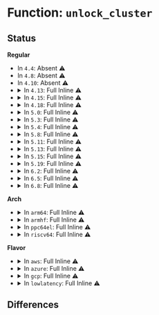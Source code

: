 # Function: <code>unlock_cluster</code>

## Status
<b>Regular</b>
<ul>
<li>
In <code>4.4</code>: Absent ⚠️
</li>
<li>
In <code>4.8</code>: Absent ⚠️
</li>
<li>
In <code>4.10</code>: Absent ⚠️
</li>
<li>
<details>
<summary>In <code>4.13</code>: Full Inline ⚠️</summary>

**Collision:** Unique Static

**Inline:** Full

**Transformation:** False

**Instances:**

```
In mm/swapfile.c (ffffffff81211682)
Location: mm/swapfile.c:281
Inline: True
Inline callers:
  - mm/swapfile.c:add_swap_count_continuation
  - mm/swapfile.c:add_swap_count_continuation
  - mm/swapfile.c:free_swap_and_cache
  - mm/swapfile.c:__swp_swapcount
  - mm/swapfile.c:page_swapcount
  - mm/swapfile.c:swapcache_free_entries
  - mm/swapfile.c:put_swap_page
  - mm/swapfile.c:put_swap_page
  - mm/swapfile.c:__swap_entry_free
  - mm/swapfile.c:get_swap_pages
  - mm/swapfile.c:scan_swap_map_slots
  - mm/swapfile.c:scan_swap_map_slots
  - mm/swapfile.c:scan_swap_map_slots
  - mm/swapfile.c:scan_swap_map_try_ssd_cluster
  - mm/swapfile.c:swap_do_scheduled_discard
```
</details>
</li>
<li>
<details>
<summary>In <code>4.15</code>: Full Inline ⚠️</summary>

**Collision:** Unique Static

**Inline:** Full

**Transformation:** False

**Instances:**

```
In mm/swapfile.c (ffffffff8122c078)
Location: mm/swapfile.c:293
Inline: True
Inline callers:
  - mm/swapfile.c:add_swap_count_continuation
  - mm/swapfile.c:add_swap_count_continuation
  - mm/swapfile.c:__swap_duplicate
  - mm/swapfile.c:reuse_swap_page
  - mm/swapfile.c:swap_page_trans_huge_swapped
  - mm/swapfile.c:__swp_swapcount
  - mm/swapfile.c:page_swapcount
  - mm/swapfile.c:swapcache_free_entries
  - mm/swapfile.c:put_swap_page
  - mm/swapfile.c:put_swap_page
  - mm/swapfile.c:put_swap_page
  - mm/swapfile.c:split_swap_cluster
  - mm/swapfile.c:__swap_entry_free
  - mm/swapfile.c:get_swap_pages
  - mm/swapfile.c:scan_swap_map_slots
  - mm/swapfile.c:scan_swap_map_slots
  - mm/swapfile.c:scan_swap_map_slots
  - mm/swapfile.c:scan_swap_map_try_ssd_cluster
  - mm/swapfile.c:swap_do_scheduled_discard
```
</details>
</li>
<li>
<details>
<summary>In <code>4.18</code>: Full Inline ⚠️</summary>

**Collision:** Unique Static

**Inline:** Full

**Transformation:** False

**Instances:**

```
In mm/swapfile.c (ffffffff8124e548)
Location: mm/swapfile.c:293
Inline: True
Inline callers:
  - mm/swapfile.c:add_swap_count_continuation
  - mm/swapfile.c:add_swap_count_continuation
  - mm/swapfile.c:__swap_duplicate
  - mm/swapfile.c:reuse_swap_page
  - mm/swapfile.c:swap_page_trans_huge_swapped
  - mm/swapfile.c:__swp_swapcount
  - mm/swapfile.c:page_swapcount
  - mm/swapfile.c:swapcache_free_entries
  - mm/swapfile.c:put_swap_page
  - mm/swapfile.c:put_swap_page
  - mm/swapfile.c:put_swap_page
  - mm/swapfile.c:split_swap_cluster
  - mm/swapfile.c:__swap_entry_free
  - mm/swapfile.c:get_swap_pages
  - mm/swapfile.c:scan_swap_map_slots
  - mm/swapfile.c:scan_swap_map_slots
  - mm/swapfile.c:scan_swap_map_slots
  - mm/swapfile.c:scan_swap_map_try_ssd_cluster
  - mm/swapfile.c:swap_do_scheduled_discard
```
</details>
</li>
<li>
<details>
<summary>In <code>5.0</code>: Full Inline ⚠️</summary>

**Collision:** Unique Static

**Inline:** Full

**Transformation:** False

**Instances:**

```
In mm/swapfile.c (ffffffff81262902)
Location: mm/swapfile.c:316
Inline: True
Inline callers:
  - mm/swapfile.c:add_swap_count_continuation
  - mm/swapfile.c:add_swap_count_continuation
  - mm/swapfile.c:__swap_duplicate
  - mm/swapfile.c:reuse_swap_page
  - mm/swapfile.c:swap_page_trans_huge_swapped
  - mm/swapfile.c:__swp_swapcount
  - mm/swapfile.c:page_swapcount
  - mm/swapfile.c:swapcache_free_entries
  - mm/swapfile.c:split_swap_cluster
  - mm/swapfile.c:put_swap_page
  - mm/swapfile.c:get_swap_pages
  - mm/swapfile.c:scan_swap_map_slots
  - mm/swapfile.c:scan_swap_map_slots
  - mm/swapfile.c:scan_swap_map_slots
  - mm/swapfile.c:scan_swap_map_try_ssd_cluster
  - mm/swapfile.c:swap_do_scheduled_discard
```
</details>
</li>
<li>
<details>
<summary>In <code>5.3</code>: Full Inline ⚠️</summary>

**Collision:** Unique Static

**Inline:** Full

**Transformation:** False

**Instances:**

```
In mm/swapfile.c (ffffffff8127d801)
Location: mm/swapfile.c:351
Inline: True
Inline callers:
  - mm/swapfile.c:add_swap_count_continuation
  - mm/swapfile.c:reuse_swap_page
  - mm/swapfile.c:swap_page_trans_huge_swapped
  - mm/swapfile.c:__swp_swapcount
  - mm/swapfile.c:page_swapcount
  - mm/swapfile.c:swapcache_free_entries
  - mm/swapfile.c:split_swap_cluster
  - mm/swapfile.c:put_swap_page
  - mm/swapfile.c:get_swap_pages
  - mm/swapfile.c:scan_swap_map_slots
  - mm/swapfile.c:scan_swap_map_slots
  - mm/swapfile.c:scan_swap_map_slots
  - mm/swapfile.c:scan_swap_map_try_ssd_cluster
  - mm/swapfile.c:swap_do_scheduled_discard
```
</details>
</li>
<li>
<details>
<summary>In <code>5.4</code>: Full Inline ⚠️</summary>

**Collision:** Unique Static

**Inline:** Full

**Transformation:** False

**Instances:**

```
In mm/swapfile.c (ffffffff8128d2a1)
Location: mm/swapfile.c:351
Inline: True
Inline callers:
  - mm/swapfile.c:add_swap_count_continuation
  - mm/swapfile.c:reuse_swap_page
  - mm/swapfile.c:swap_page_trans_huge_swapped
  - mm/swapfile.c:__swp_swapcount
  - mm/swapfile.c:page_swapcount
  - mm/swapfile.c:swapcache_free_entries
  - mm/swapfile.c:split_swap_cluster
  - mm/swapfile.c:put_swap_page
  - mm/swapfile.c:get_swap_pages
  - mm/swapfile.c:scan_swap_map_slots
  - mm/swapfile.c:scan_swap_map_slots
  - mm/swapfile.c:scan_swap_map_slots
  - mm/swapfile.c:scan_swap_map_try_ssd_cluster
  - mm/swapfile.c:swap_do_scheduled_discard
```
</details>
</li>
<li>
<details>
<summary>In <code>5.8</code>: Full Inline ⚠️</summary>

**Collision:** Unique Static

**Inline:** Full

**Transformation:** False

**Instances:**

```
In mm/swapfile.c (ffffffff812bfd41)
Location: mm/swapfile.c:350
Inline: True
Inline callers:
  - mm/swapfile.c:add_swap_count_continuation
  - mm/swapfile.c:page_trans_huge_map_swapcount
  - mm/swapfile.c:swap_page_trans_huge_swapped
  - mm/swapfile.c:__swp_swapcount
  - mm/swapfile.c:page_swapcount
  - mm/swapfile.c:swapcache_free_entries
  - mm/swapfile.c:split_swap_cluster
  - mm/swapfile.c:__swap_entry_free
  - mm/swapfile.c:swap_free_cluster
  - mm/swapfile.c:swap_alloc_cluster
  - mm/swapfile.c:scan_swap_map_slots
  - mm/swapfile.c:scan_swap_map_slots
  - mm/swapfile.c:scan_swap_map_slots
  - mm/swapfile.c:scan_swap_map_try_ssd_cluster
  - mm/swapfile.c:swap_do_scheduled_discard
```
</details>
</li>
<li>
<details>
<summary>In <code>5.11</code>: Full Inline ⚠️</summary>

**Collision:** Unique Static

**Inline:** Full

**Transformation:** False

**Instances:**

```
In mm/swapfile.c (ffffffff812cb8f1)
Location: mm/swapfile.c:363
Inline: True
Inline callers:
  - mm/swapfile.c:add_swap_count_continuation
  - mm/swapfile.c:page_trans_huge_map_swapcount
  - mm/swapfile.c:swap_page_trans_huge_swapped
  - mm/swapfile.c:__swp_swapcount
  - mm/swapfile.c:page_swapcount
  - mm/swapfile.c:swapcache_free_entries
  - mm/swapfile.c:split_swap_cluster
  - mm/swapfile.c:__swap_entry_free
  - mm/swapfile.c:swap_free_cluster
  - mm/swapfile.c:swap_alloc_cluster
  - mm/swapfile.c:scan_swap_map_slots
  - mm/swapfile.c:scan_swap_map_slots
  - mm/swapfile.c:scan_swap_map_slots
  - mm/swapfile.c:scan_swap_map_try_ssd_cluster
  - mm/swapfile.c:swap_do_scheduled_discard
```
</details>
</li>
<li>
<details>
<summary>In <code>5.13</code>: Full Inline ⚠️</summary>

**Collision:** Unique Static

**Inline:** Full

**Transformation:** False

**Instances:**

```
In mm/swapfile.c (ffffffff812d23f9)
Location: mm/swapfile.c:362
Inline: True
Inline callers:
  - mm/swapfile.c:add_swap_count_continuation
  - mm/swapfile.c:page_trans_huge_map_swapcount
  - mm/swapfile.c:swap_page_trans_huge_swapped
  - mm/swapfile.c:__swp_swapcount
  - mm/swapfile.c:page_swapcount
  - mm/swapfile.c:swapcache_free_entries
  - mm/swapfile.c:split_swap_cluster
  - mm/swapfile.c:put_swap_page
  - mm/swapfile.c:__swap_entry_free
  - mm/swapfile.c:get_swap_pages
  - mm/swapfile.c:scan_swap_map_slots
  - mm/swapfile.c:scan_swap_map_slots
  - mm/swapfile.c:scan_swap_map_slots
  - mm/swapfile.c:scan_swap_map_try_ssd_cluster
  - mm/swapfile.c:swap_do_scheduled_discard
```
</details>
</li>
<li>
<details>
<summary>In <code>5.15</code>: Full Inline ⚠️</summary>

**Collision:** Unique Static

**Inline:** Full

**Transformation:** False

**Instances:**

```
In mm/swapfile.c (ffffffff81317cc9)
Location: mm/swapfile.c:362
Inline: True
Inline callers:
  - mm/swapfile.c:add_swap_count_continuation
  - mm/swapfile.c:page_trans_huge_map_swapcount
  - mm/swapfile.c:swap_page_trans_huge_swapped
  - mm/swapfile.c:__swp_swapcount
  - mm/swapfile.c:page_swapcount
  - mm/swapfile.c:swapcache_free_entries
  - mm/swapfile.c:split_swap_cluster
  - mm/swapfile.c:put_swap_page
  - mm/swapfile.c:__swap_entry_free
  - mm/swapfile.c:get_swap_pages
  - mm/swapfile.c:scan_swap_map_slots
  - mm/swapfile.c:scan_swap_map_slots
  - mm/swapfile.c:scan_swap_map_slots
  - mm/swapfile.c:scan_swap_map_try_ssd_cluster
  - mm/swapfile.c:swap_do_scheduled_discard
```
</details>
</li>
<li>
<details>
<summary>In <code>5.19</code>: Full Inline ⚠️</summary>

**Collision:** Unique Static

**Inline:** Full

**Transformation:** False

**Instances:**

```
In mm/swapfile.c (ffffffff81383367)
Location: mm/swapfile.c:364
Inline: True
Inline callers:
  - mm/swapfile.c:add_swap_count_continuation
  - mm/swapfile.c:try_to_free_swap
  - mm/swapfile.c:swap_page_trans_huge_swapped
  - mm/swapfile.c:__swp_swapcount
  - mm/swapfile.c:swapcache_free_entries
  - mm/swapfile.c:split_swap_cluster
  - mm/swapfile.c:put_swap_page
  - mm/swapfile.c:put_swap_page
  - mm/swapfile.c:put_swap_page
  - mm/swapfile.c:__swap_entry_free
  - mm/swapfile.c:get_swap_pages
  - mm/swapfile.c:scan_swap_map_slots
  - mm/swapfile.c:scan_swap_map_slots
  - mm/swapfile.c:scan_swap_map_slots
  - mm/swapfile.c:scan_swap_map_try_ssd_cluster
  - mm/swapfile.c:swap_do_scheduled_discard
```
</details>
</li>
<li>
<details>
<summary>In <code>6.2</code>: Full Inline ⚠️</summary>

**Collision:** Unique Static

**Inline:** Full

**Transformation:** False

**Instances:**

```
In mm/swapfile.c (ffffffff81400d67)
Location: mm/swapfile.c:368
Inline: True
Inline callers:
  - mm/swapfile.c:add_swap_count_continuation
  - mm/swapfile.c:folio_free_swap
  - mm/swapfile.c:swap_page_trans_huge_swapped
  - mm/swapfile.c:__swp_swapcount
  - mm/swapfile.c:swapcache_free_entries
  - mm/swapfile.c:split_swap_cluster
  - mm/swapfile.c:put_swap_folio
  - mm/swapfile.c:put_swap_folio
  - mm/swapfile.c:put_swap_folio
  - mm/swapfile.c:__swap_entry_free
  - mm/swapfile.c:get_swap_pages
  - mm/swapfile.c:scan_swap_map_slots
  - mm/swapfile.c:scan_swap_map_slots
  - mm/swapfile.c:scan_swap_map_slots
  - mm/swapfile.c:scan_swap_map_try_ssd_cluster
  - mm/swapfile.c:swap_do_scheduled_discard
```
</details>
</li>
<li>
<details>
<summary>In <code>6.5</code>: Full Inline ⚠️</summary>

**Collision:** Unique Static

**Inline:** Full

**Transformation:** False

**Instances:**

```
In mm/swapfile.c (ffffffff81433c47)
Location: mm/swapfile.c:369
Inline: True
Inline callers:
  - mm/swapfile.c:add_swap_count_continuation
  - mm/swapfile.c:swap_page_trans_huge_swapped
  - mm/swapfile.c:swp_swapcount
  - mm/swapfile.c:swap_swapcount
  - mm/swapfile.c:swapcache_free_entries
  - mm/swapfile.c:split_swap_cluster
  - mm/swapfile.c:put_swap_folio
  - mm/swapfile.c:put_swap_folio
  - mm/swapfile.c:put_swap_folio
  - mm/swapfile.c:__swap_entry_free
  - mm/swapfile.c:get_swap_pages
  - mm/swapfile.c:swap_free_cluster
  - mm/swapfile.c:scan_swap_map_slots
  - mm/swapfile.c:scan_swap_map_slots
  - mm/swapfile.c:scan_swap_map_slots
  - mm/swapfile.c:scan_swap_map_try_ssd_cluster
  - mm/swapfile.c:swap_do_scheduled_discard
```
</details>
</li>
<li>
<details>
<summary>In <code>6.8</code>: Full Inline ⚠️</summary>

**Collision:** Unique Static

**Inline:** Full

**Transformation:** False

**Instances:**

```
In mm/swapfile.c (ffffffff8146d089)
Location: mm/swapfile.c:371
Inline: True
Inline callers:
  - mm/swapfile.c:add_swap_count_continuation
  - mm/swapfile.c:swapcache_clear
  - mm/swapfile.c:swap_page_trans_huge_swapped
  - mm/swapfile.c:swp_swapcount
  - mm/swapfile.c:swap_swapcount
  - mm/swapfile.c:swapcache_free_entries
  - mm/swapfile.c:split_swap_cluster
  - mm/swapfile.c:put_swap_folio
  - mm/swapfile.c:put_swap_folio
  - mm/swapfile.c:put_swap_folio
  - mm/swapfile.c:__swap_entry_free
  - mm/swapfile.c:get_swap_pages
  - mm/swapfile.c:swap_free_cluster
  - mm/swapfile.c:scan_swap_map_slots
  - mm/swapfile.c:scan_swap_map_slots
  - mm/swapfile.c:scan_swap_map_slots
  - mm/swapfile.c:scan_swap_map_try_ssd_cluster
  - mm/swapfile.c:swap_do_scheduled_discard
```
</details>
</li>
</ul>
<b>Arch</b>
<ul>
<li>
<details>
<summary>In <code>arm64</code>: Full Inline ⚠️</summary>

**Collision:** Unique Static

**Inline:** Full

**Transformation:** False

**Instances:**

```
In mm/swapfile.c (ffff800010328a58)
Location: mm/swapfile.c:351
Inline: True
Inline callers:
  - mm/swapfile.c:add_swap_count_continuation
  - mm/swapfile.c:free_swap_and_cache
  - mm/swapfile.c:__swp_swapcount
  - mm/swapfile.c:page_swapcount
  - mm/swapfile.c:swapcache_free_entries
  - mm/swapfile.c:put_swap_page
  - mm/swapfile.c:put_swap_page
  - mm/swapfile.c:scan_swap_map_slots
  - mm/swapfile.c:scan_swap_map_slots
  - mm/swapfile.c:scan_swap_map_slots
  - mm/swapfile.c:scan_swap_map_try_ssd_cluster
  - mm/swapfile.c:swap_do_scheduled_discard
```
</details>
</li>
<li>
<details>
<summary>In <code>armhf</code>: Full Inline ⚠️</summary>

**Collision:** Unique Static

**Inline:** Full

**Transformation:** False

**Instances:**

```
In mm/swapfile.c (c053fea4)
Location: mm/swapfile.c:351
Inline: True
Inline callers:
  - mm/swapfile.c:add_swap_count_continuation
  - mm/swapfile.c:__swap_duplicate
  - mm/swapfile.c:free_swap_and_cache
  - mm/swapfile.c:swp_swapcount
  - mm/swapfile.c:__swp_swapcount
  - mm/swapfile.c:page_swapcount
  - mm/swapfile.c:swapcache_free_entries
  - mm/swapfile.c:put_swap_page
  - mm/swapfile.c:put_swap_page
  - mm/swapfile.c:scan_swap_map_slots
  - mm/swapfile.c:scan_swap_map_slots
  - mm/swapfile.c:scan_swap_map_slots
  - mm/swapfile.c:scan_swap_map_try_ssd_cluster
  - mm/swapfile.c:swap_do_scheduled_discard
```
</details>
</li>
<li>
<details>
<summary>In <code>ppc64el</code>: Full Inline ⚠️</summary>

**Collision:** Unique Static

**Inline:** Full

**Transformation:** False

**Instances:**

```
In mm/swapfile.c (c0000000003ffe8c)
Location: mm/swapfile.c:351
Inline: True
Inline callers:
  - mm/swapfile.c:add_swap_count_continuation
  - mm/swapfile.c:__swap_duplicate
  - mm/swapfile.c:free_swap_and_cache
  - mm/swapfile.c:swp_swapcount
  - mm/swapfile.c:__swp_swapcount
  - mm/swapfile.c:page_swapcount
  - mm/swapfile.c:swapcache_free_entries
  - mm/swapfile.c:put_swap_page
  - mm/swapfile.c:put_swap_page
  - mm/swapfile.c:scan_swap_map_slots
  - mm/swapfile.c:scan_swap_map_slots
  - mm/swapfile.c:scan_swap_map_slots
  - mm/swapfile.c:scan_swap_map_try_ssd_cluster
  - mm/swapfile.c:swap_do_scheduled_discard
```
</details>
</li>
<li>
<details>
<summary>In <code>riscv64</code>: Full Inline ⚠️</summary>

**Collision:** Unique Static

**Inline:** Full

**Transformation:** False

**Instances:**

```
In mm/swapfile.c (ffffffe000228818)
Location: mm/swapfile.c:351
Inline: True
Inline callers:
  - mm/swapfile.c:add_swap_count_continuation
  - mm/swapfile.c:__swap_duplicate
  - mm/swapfile.c:free_swap_and_cache
  - mm/swapfile.c:swp_swapcount
  - mm/swapfile.c:__swp_swapcount
  - mm/swapfile.c:page_swapcount
  - mm/swapfile.c:swapcache_free_entries
  - mm/swapfile.c:put_swap_page
  - mm/swapfile.c:put_swap_page
  - mm/swapfile.c:scan_swap_map_slots
  - mm/swapfile.c:scan_swap_map_slots
  - mm/swapfile.c:scan_swap_map_slots
  - mm/swapfile.c:scan_swap_map_try_ssd_cluster
  - mm/swapfile.c:swap_do_scheduled_discard
```
</details>
</li>
</ul>
<b>Flavor</b>
<ul>
<li>
<details>
<summary>In <code>aws</code>: Full Inline ⚠️</summary>

**Collision:** Unique Static

**Inline:** Full

**Transformation:** False

**Instances:**

```
In mm/swapfile.c (ffffffff81285881)
Location: mm/swapfile.c:351
Inline: True
Inline callers:
  - mm/swapfile.c:add_swap_count_continuation
  - mm/swapfile.c:reuse_swap_page
  - mm/swapfile.c:swap_page_trans_huge_swapped
  - mm/swapfile.c:__swp_swapcount
  - mm/swapfile.c:page_swapcount
  - mm/swapfile.c:swapcache_free_entries
  - mm/swapfile.c:split_swap_cluster
  - mm/swapfile.c:put_swap_page
  - mm/swapfile.c:get_swap_pages
  - mm/swapfile.c:scan_swap_map_slots
  - mm/swapfile.c:scan_swap_map_slots
  - mm/swapfile.c:scan_swap_map_slots
  - mm/swapfile.c:scan_swap_map_try_ssd_cluster
  - mm/swapfile.c:swap_do_scheduled_discard
```
</details>
</li>
<li>
<details>
<summary>In <code>azure</code>: Full Inline ⚠️</summary>

**Collision:** Unique Static

**Inline:** Full

**Transformation:** False

**Instances:**

```
In mm/swapfile.c (ffffffff812776f1)
Location: mm/swapfile.c:351
Inline: True
Inline callers:
  - mm/swapfile.c:add_swap_count_continuation
  - mm/swapfile.c:reuse_swap_page
  - mm/swapfile.c:swap_page_trans_huge_swapped
  - mm/swapfile.c:__swp_swapcount
  - mm/swapfile.c:page_swapcount
  - mm/swapfile.c:swapcache_free_entries
  - mm/swapfile.c:split_swap_cluster
  - mm/swapfile.c:put_swap_page
  - mm/swapfile.c:get_swap_pages
  - mm/swapfile.c:scan_swap_map_slots
  - mm/swapfile.c:scan_swap_map_slots
  - mm/swapfile.c:scan_swap_map_slots
  - mm/swapfile.c:scan_swap_map_try_ssd_cluster
  - mm/swapfile.c:swap_do_scheduled_discard
```
</details>
</li>
<li>
<details>
<summary>In <code>gcp</code>: Full Inline ⚠️</summary>

**Collision:** Unique Static

**Inline:** Full

**Transformation:** False

**Instances:**

```
In mm/swapfile.c (ffffffff81283691)
Location: mm/swapfile.c:351
Inline: True
Inline callers:
  - mm/swapfile.c:add_swap_count_continuation
  - mm/swapfile.c:reuse_swap_page
  - mm/swapfile.c:swap_page_trans_huge_swapped
  - mm/swapfile.c:__swp_swapcount
  - mm/swapfile.c:page_swapcount
  - mm/swapfile.c:swapcache_free_entries
  - mm/swapfile.c:split_swap_cluster
  - mm/swapfile.c:put_swap_page
  - mm/swapfile.c:get_swap_pages
  - mm/swapfile.c:scan_swap_map_slots
  - mm/swapfile.c:scan_swap_map_slots
  - mm/swapfile.c:scan_swap_map_slots
  - mm/swapfile.c:scan_swap_map_try_ssd_cluster
  - mm/swapfile.c:swap_do_scheduled_discard
```
</details>
</li>
<li>
<details>
<summary>In <code>lowlatency</code>: Full Inline ⚠️</summary>

**Collision:** Unique Static

**Inline:** Full

**Transformation:** False

**Instances:**

```
In mm/swapfile.c (ffffffff8129336f)
Location: mm/swapfile.c:351
Inline: True
Inline callers:
  - mm/swapfile.c:add_swap_count_continuation
  - mm/swapfile.c:reuse_swap_page
  - mm/swapfile.c:swap_page_trans_huge_swapped
  - mm/swapfile.c:__swp_swapcount
  - mm/swapfile.c:page_swapcount
  - mm/swapfile.c:swapcache_free_entries
  - mm/swapfile.c:split_swap_cluster
  - mm/swapfile.c:put_swap_page
  - mm/swapfile.c:put_swap_page
  - mm/swapfile.c:put_swap_page
  - mm/swapfile.c:put_swap_page
  - mm/swapfile.c:get_swap_pages
  - mm/swapfile.c:scan_swap_map_slots
  - mm/swapfile.c:scan_swap_map_slots
  - mm/swapfile.c:scan_swap_map_slots
  - mm/swapfile.c:scan_swap_map_try_ssd_cluster
  - mm/swapfile.c:swap_do_scheduled_discard
```
</details>
</li>
</ul>

## Differences
